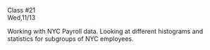 <div class="lecture2">

<div class="column_date">
<p markdown="block">

Class #21 <br>
Wed,11/13

</p>
</div>
<div class="column_materials">
<p markdown="block">

Working with NYC Payroll data. Looking at different histograms and statistics for
subgroups of NYC employees. 

</p>
</div>

<div class="column_assign">
<p markdown="block">



</p>
</div>

</div>
